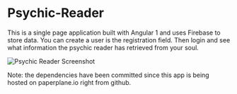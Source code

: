 # Psychic-Reader
This is a single page application built with Angular 1 and uses Firebase to store data. You can create a user is the registration field. Then login and see what information the psychic reader has retrieved from your soul.

![Psychic Reader Screenshot](https://github.com/JimTheMan/Psychic-Reader/blob/master/screenshot/Screen%20Shot%202016-02-03%20at%2010.03.07%20AM.png "Psychic Reader Screenshot")

Note: the dependencies have been committed since this app is being hosted on paperplane.io right from github.

